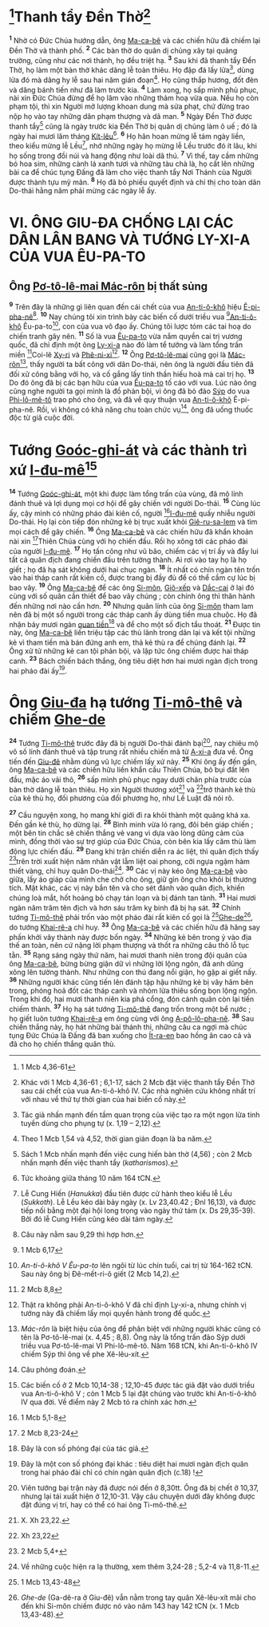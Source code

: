 # [^1@-6e0309af-d8da-4f46-8a2d-d8c8e60c5b95]Thanh tẩy Đền Thờ[^1-6e0309af-d8da-4f46-8a2d-d8c8e60c5b95]
<sup><b>1</b></sup> Nhờ có Đức Chúa hướng dẫn, ông [Ma-ca-bê]() và các chiến hữu đã chiếm lại Đền Thờ và thành phố. <sup><b>2</b></sup> Các bàn thờ do quân dị chủng xây tại quảng trường, cũng như các nơi thánh, họ đều triệt hạ. <sup><b>3</b></sup> Sau khi đã thanh tẩy Đền Thờ, họ làm một bàn thờ khác dâng lễ toàn thiêu. Họ đập đá lấy lửa[^2-6e0309af-d8da-4f46-8a2d-d8c8e60c5b95], dùng lửa đó mà dâng hy lễ sau hai năm gián đoạn[^3-6e0309af-d8da-4f46-8a2d-d8c8e60c5b95]. Họ cũng thắp hương, đốt đèn và dâng bánh tiến như đã làm trước kia. <sup><b>4</b></sup> Làm xong, họ sấp mình phủ phục, nài xin Đức Chúa đừng để họ lâm vào những thảm hoạ vừa qua. Nếu họ còn phạm tội, thì xin Người mở lượng khoan dung mà sửa phạt, chứ đừng trao nộp họ vào tay những dân phạm thượng và dã man. <sup><b>5</b></sup> Ngày Đền Thờ được thanh tẩy[^4-6e0309af-d8da-4f46-8a2d-d8c8e60c5b95] cũng là ngày trước kia Đền Thờ bị quân dị chủng làm ô uế ; đó là ngày hai mươi lăm tháng [Kít-lêu]()[^5-6e0309af-d8da-4f46-8a2d-d8c8e60c5b95]. <sup><b>6</b></sup> Họ hân hoan mừng lễ tám ngày liền, theo kiểu mừng lễ Lều[^6-6e0309af-d8da-4f46-8a2d-d8c8e60c5b95], nhớ những ngày họ mừng lễ Lều trước đó ít lâu, khi họ sống trong đồi núi và hang động như loài dã thú. <sup><b>7</b></sup> Vì thế, tay cầm những bó hoa sim, những cành lá xanh tươi và những tàu chà là, họ cất lên những bài ca để chúc tụng Đấng đã làm cho việc thanh tẩy Nơi Thánh của Người được thành tựu mỹ mãn. <sup><b>8</b></sup> Họ đã bỏ phiếu quyết định và chỉ thị cho toàn dân Do-thái hằng năm phải mừng các ngày lễ ấy.


# VI. ÔNG GIU-ĐA CHỐNG LẠI CÁC DÂN LÂN BANG VÀ TƯỚNG LY-XI-A CỦA VUA ÊU-PA-TO

## Ông [Pơ-tô-lê-mai Mác-rôn]() bị thất sủng
<sup><b>9</b></sup> Trên đây là những gì liên quan đến cái chết của vua [An-ti-ô-khô]() hiệu [Ê-pi-pha-nê]()[^7-6e0309af-d8da-4f46-8a2d-d8c8e60c5b95]. <sup><b>10</b></sup> Nay chúng tôi xin trình bày các biến cố dưới triều vua [^2@-6e0309af-d8da-4f46-8a2d-d8c8e60c5b95][An-ti-ô-khô]() Êu-pa-to[^8-6e0309af-d8da-4f46-8a2d-d8c8e60c5b95], con của vua vô đạo ấy. Chúng tôi lược tóm các tai hoạ do chiến tranh gây nên. <sup><b>11</b></sup> Số là vua [Êu-pa-to]() vừa nắm quyền cai trị vương quốc, đã chỉ định một ông [Ly-xi-a]() nào đó làm tể tướng và làm tổng trấn miền [^3@-6e0309af-d8da-4f46-8a2d-d8c8e60c5b95]Coi-lê [Xy-ri]() và [Phê-ni-xi]()[^9-6e0309af-d8da-4f46-8a2d-d8c8e60c5b95]. <sup><b>12</b></sup> Ông [Pơ-tô-lê-mai]() cũng gọi là [Mác-rôn]()[^10-6e0309af-d8da-4f46-8a2d-d8c8e60c5b95], thấy người ta bất công với dân Do-thái, nên ông là người đầu tiên đã đối xử công bằng với họ, và cố gắng lấy tinh thần hiếu hoà mà cai trị họ. <sup><b>13</b></sup> Do đó ông đã bị các bạn hữu của vua [Êu-pa-to]() tố cáo với vua. Lúc nào ông cũng nghe người ta gọi mình là đồ phản bội, vì ông đã bỏ đảo [Sýp]() do vua [Phi-lô-mê-tô]() trao phó cho ông, và đã về quy thuận vua [An-ti-ô-khô]() Ê-pi-pha-nê. Rồi, vì không có khả năng chu toàn chức vụ[^11-6e0309af-d8da-4f46-8a2d-d8c8e60c5b95], ông đã uống thuốc độc từ giã cuộc đời.


# Tướng [Goóc-ghi-át]() và các thành trì xứ [I-đu-mê]()[^12-6e0309af-d8da-4f46-8a2d-d8c8e60c5b95]
<sup><b>14</b></sup> Tướng [Goóc-ghi-át](), một khi được làm tổng trấn của vùng, đã mộ lính đánh thuê và lợi dụng mọi cơ hội để gây chiến với người Do-thái. <sup><b>15</b></sup> Cùng lúc ấy, cậy mình có những pháo đài kiên cố, người [^4@-6e0309af-d8da-4f46-8a2d-d8c8e60c5b95][I-đu-mê]() quấy nhiễu người Do-thái. Họ lại còn tiếp đón những kẻ bị trục xuất khỏi [Giê-ru-sa-lem]() và tìm mọi cách để gây chiến. <sup><b>16</b></sup> Ông [Ma-ca-bê]() và các chiến hữu đã khẩn khoản nài xin [^5@-6e0309af-d8da-4f46-8a2d-d8c8e60c5b95]Thiên Chúa cùng với họ chiến đấu. Rồi họ xông tới các pháo đài của người [I-đu-mê](). <sup><b>17</b></sup> Họ tấn công như vũ bão, chiếm các vị trí ấy và đẩy lui tất cả quân địch đang chiến đấu trên tường thành. Ai rơi vào tay họ là họ giết ; họ đã hạ sát không dưới hai chục ngàn. <sup><b>18</b></sup> Ít nhất có chín ngàn tên trốn vào hai tháp canh rất kiên cố, được trang bị đầy đủ để có thể cầm cự lúc bị bao vây. <sup><b>19</b></sup> Ông [Ma-ca-bê]() để các ông [Si-môn](), [Giô-xếp]() và [Dắc-cai]() ở lại đó cùng với số quân cần thiết để bao vây chúng ; còn chính ông thì thân hành đến những nơi nào cần hơn. <sup><b>20</b></sup> Nhưng quân lính của ông [Si-môn]() tham lam nên đã bị một số người trong các tháp canh ấy dùng tiền mua chuộc. Họ đã nhận bảy mươi ngàn [quan tiền]()[^13-6e0309af-d8da-4f46-8a2d-d8c8e60c5b95] và để cho một số địch tẩu thoát. <sup><b>21</b></sup> Được tin này, ông [Ma-ca-bê]() liền triệu tập các thủ lãnh trong dân lại và kết tội những kẻ vì tham tiền mà bán đứng anh em, thả kẻ thù ra để chúng đánh lại. <sup><b>22</b></sup> Ông xử tử những kẻ can tội phản bội, và lập tức ông chiếm được hai tháp canh. <sup><b>23</b></sup> Bách chiến bách thắng, ông tiêu diệt hơn hai mươi ngàn địch trong hai pháo đài ấy[^14-6e0309af-d8da-4f46-8a2d-d8c8e60c5b95].


# Ông [Giu-đa]() hạ tướng [Ti-mô-thê]() và chiếm [Ghe-de]()
<sup><b>24</b></sup> Tướng [Ti-mô-thê]() trước đây đã bị người Do-thái đánh bại[^15-6e0309af-d8da-4f46-8a2d-d8c8e60c5b95], nay chiêu mộ vô số lính đánh thuê và tập trung rất nhiều chiến mã từ [A-xi-a]() đưa về. Ông tiến đến [Giu-đê]() nhằm dùng vũ lực chiếm lấy xứ này. <sup><b>25</b></sup> Khi ông ấy đến gần, ông [Ma-ca-bê]() và các chiến hữu liền khẩn cầu Thiên Chúa, bỏ bụi đất lên đầu, mặc áo vải thô, <sup><b>26</b></sup> sấp mình phủ phục ngay dưới chân phía trước của bàn thờ dâng lễ toàn thiêu. Họ xin Người thương xót[^16-6e0309af-d8da-4f46-8a2d-d8c8e60c5b95] và [^6@-6e0309af-d8da-4f46-8a2d-d8c8e60c5b95]trở thành kẻ thù của kẻ thù họ, đối phương của đối phương họ, như Lề Luật đã nói rõ.

<sup><b>27</b></sup> Cầu nguyện xong, họ mang khí giới đi ra khỏi thành một quãng khá xa. Đến gần kẻ thù, họ dừng lại. <sup><b>28</b></sup> Bình minh vừa ló rạng, đôi bên giáp chiến ; một bên tin chắc sẽ chiến thắng vẻ vang vì dựa vào lòng dũng cảm của mình, đồng thời vào sự trợ giúp của Đức Chúa, còn bên kia lấy căm thù làm động lực chiến đấu. <sup><b>29</b></sup> Đang khi trận chiến diễn ra ác liệt, thì quân địch thấy [^7@-6e0309af-d8da-4f46-8a2d-d8c8e60c5b95]trên trời xuất hiện năm nhân vật lẫm liệt oai phong, cỡi ngựa ngậm hàm thiết vàng, chỉ huy quân Do-thái[^17-6e0309af-d8da-4f46-8a2d-d8c8e60c5b95]. <sup><b>30</b></sup> Các vị này kéo ông [Ma-ca-bê]() vào giữa, lấy áo giáp của mình che chở cho ông, giữ gìn ông cho khỏi bị thương tích. Mặt khác, các vị này bắn tên và cho sét đánh vào quân địch, khiến chúng loà mắt, hốt hoảng bỏ chạy tán loạn và bị đánh tan tành. <sup><b>31</b></sup> Hai mươi ngàn năm trăm tên địch và hơn sáu trăm kỵ binh đã bị hạ sát. <sup><b>32</b></sup> Chính tướng [Ti-mô-thê]() phải trốn vào một pháo đài rất kiên cố gọi là [^8@-6e0309af-d8da-4f46-8a2d-d8c8e60c5b95][Ghe-de]()[^18-6e0309af-d8da-4f46-8a2d-d8c8e60c5b95], do tướng [Khai-rê-a]() chỉ huy. <sup><b>33</b></sup> Ông [Ma-ca-bê]() và các chiến hữu đã hăng say phấn khởi vây thành này được bốn ngày. <sup><b>34</b></sup> Những kẻ bên trong ỷ vào địa thế an toàn, nên cứ nặng lời phạm thượng và thốt ra những câu thô lỗ tục tằn. <sup><b>35</b></sup> Rạng sáng ngày thứ năm, hai mươi thanh niên trong đội quân của ông [Ma-ca-bê](), bừng bừng giận dữ vì những lời lộng ngôn, đã anh dũng xông lên tường thành. Như những con thú đang nổi giận, họ gặp ai giết nấy. <sup><b>36</b></sup> Những người khác cũng tiến lên đánh tập hậu những kẻ bị vây hãm bên trong, phóng hoả đốt các tháp canh và nhóm lửa thiêu sống bọn lộng ngôn. Trong khi đó, hai mươi thanh niên kia phá cổng, đón cánh quân còn lại tiến chiếm thành. <sup><b>37</b></sup> Họ hạ sát tướng [Ti-mô-thê]() đang trốn trong một bể nước ; họ giết luôn tướng [Khai-rê-a]() em ông cùng với ông [A-pô-lô-pha-nê](). <sup><b>38</b></sup> Sau chiến thắng này, họ hát những bài thánh thi, những câu ca ngợi mà chúc tụng Đức Chúa là Đấng đã ban xuống cho [Ít-ra-en]() bao hồng ân cao cả và đã cho họ chiến thắng quân thù.

[^1-6e0309af-d8da-4f46-8a2d-d8c8e60c5b95]: Khác với 1 Mcb 4,36-61 ; 6,1-17, sách 2 Mcb đặt việc thanh tẩy Đền Thờ sau cái chết của vua An-ti-ô-khô IV. Các nhà nghiên cứu không nhất trí với nhau về thứ tự thời gian của hai biến cố này.
[^2-6e0309af-d8da-4f46-8a2d-d8c8e60c5b95]: Tác giả nhấn mạnh đến tầm quan trọng của việc tạo ra một ngọn lửa tinh tuyền dùng cho phụng tự (x. 1,19 – 2,12).
[^3-6e0309af-d8da-4f46-8a2d-d8c8e60c5b95]: Theo 1 Mcb 1,54 và 4,52, thời gian gián đoạn là ba năm.
[^4-6e0309af-d8da-4f46-8a2d-d8c8e60c5b95]: Sách 1 Mcb nhấn mạnh đến việc cung hiến bàn thờ (4,56) ; còn 2 Mcb nhấn mạnh đến việc thanh tẩy (*katharismos*).
[^5-6e0309af-d8da-4f46-8a2d-d8c8e60c5b95]: Tức khoảng giữa tháng 10 năm 164 tCN.
[^6-6e0309af-d8da-4f46-8a2d-d8c8e60c5b95]: Lễ Cung Hiến (*Hanukka*) đầu tiên được cử hành theo kiểu lễ Lều (*Sukkoth*). Lễ Lều kéo dài bảy ngày (x. Lv 23,40.42 ; Đnl 16,13), và được tiếp nối bằng một đại hội long trọng vào ngày thứ tám (x. Ds 29,35-39). Bởi đó lễ Cung Hiến cũng kéo dài tám ngày.
[^7-6e0309af-d8da-4f46-8a2d-d8c8e60c5b95]: Câu này nằm sau 9,29 thì hợp hơn.
[^8-6e0309af-d8da-4f46-8a2d-d8c8e60c5b95]: *An-ti-ô-khô V Êu-pa-to* lên ngôi từ lúc chín tuổi, cai trị từ 164-162 tCN. Sau này ông bị Đê-mết-ri-ô giết (2 Mcb 14,2).
[^9-6e0309af-d8da-4f46-8a2d-d8c8e60c5b95]: Thật ra không phải An-ti-ô-khô V đã chỉ định Ly-xi-a, nhưng chính vị tướng này đã chiếm lấy mọi quyền hành trong đế quốc.
[^10-6e0309af-d8da-4f46-8a2d-d8c8e60c5b95]: *Mác-rôn* là biệt hiệu của ông để phân biệt với những người khác cũng có tên là Pơ-tô-lê-mai (x. 4,45 ; 8,8). Ông này là tổng trấn đảo Sýp dưới triều vua Pơ-tô-lê-mai VI Phi-lô-mê-tô. Năm 168 tCN, khi An-ti-ô-khô IV chiếm Sýp thì ông về phe Xê-lêu-xít.
[^11-6e0309af-d8da-4f46-8a2d-d8c8e60c5b95]: Câu phỏng đoán.
[^12-6e0309af-d8da-4f46-8a2d-d8c8e60c5b95]: Các biến cố ở 2 Mcb 10,14-38 ; 12,10-45 được tác giả đặt vào dưới triều vua An-ti-ô-khô V ; còn 1 Mcb 5 lại đặt chúng vào trước khi An-ti-ô-khô IV qua đời. Về điểm này 2 Mcb tỏ ra chính xác hơn.
[^13-6e0309af-d8da-4f46-8a2d-d8c8e60c5b95]: Đây là con số phóng đại của tác giả.
[^14-6e0309af-d8da-4f46-8a2d-d8c8e60c5b95]: Đây là một con số phóng đại khác : tiêu diệt hai mươi ngàn địch quân trong hai pháo đài chỉ có chín ngàn quân địch (c.18) !
[^15-6e0309af-d8da-4f46-8a2d-d8c8e60c5b95]: Viên tướng bại trận này đã được nói đến ở 8,30tt. Ông đã bị chết ở 10,37, nhưng lại tái xuất hiện ở 12,10-31. Vậy câu chuyện dưới đây không được đặt đúng vị trí, hay có thể có hai ông Ti-mô-thê.
[^16-6e0309af-d8da-4f46-8a2d-d8c8e60c5b95]: X. Xh 23,22.
[^17-6e0309af-d8da-4f46-8a2d-d8c8e60c5b95]: Về những cuộc hiện ra lạ thường, xem thêm 3,24-28 ; 5,2-4 và 11,8-11.
[^18-6e0309af-d8da-4f46-8a2d-d8c8e60c5b95]: *Ghe-de* (Ga-dê-ra ở Giu-đê) vẫn nằm trong tay quân Xê-lêu-xít mãi cho đến khi Si-môn chiếm được nó vào năm 143 hay 142 tCN (x. 1 Mcb 13,43-48).
[^1@-6e0309af-d8da-4f46-8a2d-d8c8e60c5b95]: 1 Mcb 4,36-61
[^2@-6e0309af-d8da-4f46-8a2d-d8c8e60c5b95]: 1 Mcb 6,17
[^3@-6e0309af-d8da-4f46-8a2d-d8c8e60c5b95]: 2 Mcb 8,8
[^4@-6e0309af-d8da-4f46-8a2d-d8c8e60c5b95]: 1 Mcb 5,1-8
[^5@-6e0309af-d8da-4f46-8a2d-d8c8e60c5b95]: 2 Mcb 8,23-24
[^6@-6e0309af-d8da-4f46-8a2d-d8c8e60c5b95]: Xh 23,22
[^7@-6e0309af-d8da-4f46-8a2d-d8c8e60c5b95]: 2 Mcb 5,4+
[^8@-6e0309af-d8da-4f46-8a2d-d8c8e60c5b95]: 1 Mcb 13,43-48